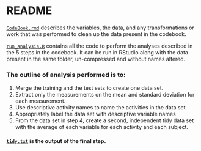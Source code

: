 # README

[`CodeBook.rmd`](https://github.com/stormrinz/getting-and-cleaning-data-UCI-HAR/blob/main/CodeBook.md) describes the variables, the data, and any transformations or work that was performed to clean up the data present in the codebook.

[`run_analysis.R`](https://github.com/stormrinz/getting-and-cleaning-data-UCI-HAR/blob/main/run_analysis.R) contains all the code to perform the analyses described in the 5 steps in the codebook. It can be run in RStudio along with the data present in the same folder, un-compressed and without names altered.

### The outline of analysis performed is to: 

1.  Merge the training and the test sets to create one data set.
2.  Extract only the measurements on the mean and standard deviation for each measurement.
3.  Use descriptive activity names to name the activities in the data set
4.  Appropriately label the data set with descriptive variable names
5.  From the data set in step 4, create a second, independent tidy data set with the average of each variable for each activity and each subject.

#### [`tidy.txt`](https://github.com/stormrinz/getting-and-cleaning-data-UCI-HAR/blob/main/tidy.txt) is the output of the final step.
